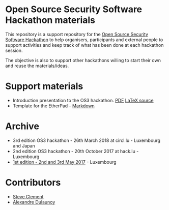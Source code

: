 # Open Source Security Software Hackathon materials

This repository is a support repository for the [Open Source Security Software Hackathon](https://hackathon.hack.lu/) to
help organisers, participants and external people to support activities and keep track of
what has been done at each hackathon session.

The objective is also to support other hackathons willing to start their own and reuse the
materials/ideas.

# Support materials

- Introduction presentation to the OS3 hackathon. [PDF](https://github.com/adulau/Open-Source-Security-Software-hackathon/blob/master/archive/OS3-20180326/intro-international.pdf) [LaTeX source](https://github.com/adulau/Open-Source-Security-Software-hackathon/tree/master/templates/intro-slides)
- Template for the EtherPad - [Markdown](https://github.com/adulau/Open-Source-Security-Software-hackathon/blob/master/templates/etherpad/template.md)

# Archive

- 3rd edition OS3 hackathon - 26th March 2018 at circl.lu - Luxembourg and Japan
- 2nd edition OS3 hackathon - 20th October 2017 at hack.lu - Luxembourg
- [1st edition - 2nd and 3rd May 2017](https://hackathon.hack.lu/2017/02/02/hackathon-for-oss-security/) - Luxembourg

# Contributors

- [Steve Clement](https://github.com/SteveClement)
- [Alexandre Dulaunoy](https://github.com/adulau/)
